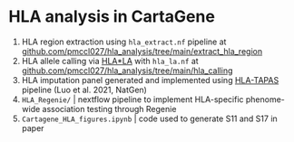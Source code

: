 # HLA analysis in CartaGene

1. HLA region extraction using `hla_extract.nf` pipeline at [github.com/pmccl027/hla_analysis/tree/main/extract_hla_region](https://github.com/pmccl027/hla_analysis/tree/main/extract_hla_region)
2. HLA allele calling via [HLA*LA](https://pubmed.ncbi.nlm.nih.gov/30942877) with `hla_la.nf` at [github.com/pmccl027/hla_analysis/tree/main/hla_calling](https://github.com/pmccl027/hla_analysis/tree/main/hla_calling)
3. HLA imputation panel generated and implemented using [HLA-TAPAS](https://github.com/immunogenomics/HLA-TAPAS) pipeline (Luo et al. 2021, NatGen)
4.  `HLA_Regenie/` | nextflow pipeline to implement HLA-specific phenome-wide association testing through Regenie
5. `Cartagene_HLA_figures.ipynb` | code used to generate S11 and S17 in paper
